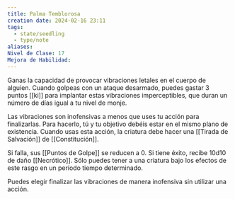 ```yaml
---
title: Palma Temblorosa
creation date: 2024-02-16 23:11
tags:
  - state/seedling
  - type/note
aliases: 
Nivel de Clase: 17
Mejora de Habilidad:
---
```

Ganas la capacidad de provocar vibraciones letales en el cuerpo de alguien. Cuando golpeas con un ataque desarmado, puedes gastar 3 puntos [[ki]] para implantar estas vibraciones imperceptibles, que duran un número de días igual a tu nivel de monje.

Las vibraciones son inofensivas a menos que uses tu acción para finalizarlas. Para hacerlo, tú y tu objetivo debéis estar en el mismo plano de existencia. Cuando usas esta acción, la criatura debe hacer una [[Tirada de Salvación]] de [[Constitución]].

Si falla, sus [[Puntos de Golpe]] se reducen a 0. Si tiene éxito, recibe 10d10 de daño [[Necrótico]].
Sólo puedes tener a una criatura bajo los efectos de este rasgo en un período tiempo determinado.

Puedes elegir finalizar las vibraciones de manera inofensiva sin utilizar una acción.





